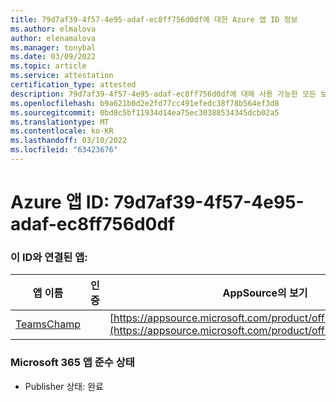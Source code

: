 ```yaml
---
title: 79d7af39-4f57-4e95-adaf-ec8ff756d0df에 대한 Azure 앱 ID 정보
ms.author: elmalova
author: elenamalova
ms.manager: tonybal
ms.date: 03/09/2022
ms.topic: article
ms.service: attestation
certification_type: attested
description: 79d7af39-4f57-4e95-adaf-ec8ff756d0df에 대해 사용 가능한 모든 보안 및 규정 준수 정보입니다.
ms.openlocfilehash: b9a621b0d2e2fd77cc491efedc38f78b564ef3d8
ms.sourcegitcommit: 0bd8c5bf11934d14ea75ec30388534345dcb02a5
ms.translationtype: MT
ms.contentlocale: ko-KR
ms.lasthandoff: 03/10/2022
ms.locfileid: "63423676"
---
```

# <a name="azure-app-id-79d7af39-4f57-4e95-adaf-ec8ff756d0df"></a>Azure 앱 ID: 79d7af39-4f57-4e95-adaf-ec8ff756d0df


### <a name="apps-associated-with-this-id"></a>이 ID와 연결된 앱:
| **앱 이름** | **인증** | **AppSource의 보기** |
|--------------|---------------|-----------------------|
| [TeamsChamp](https://docs.microsoft.com/microsoft-365-app-certification/forward/WA200001487) |  | [https://appsource.microsoft.com/product/office/WA200001487](https://appsource.microsoft.com/product/office/WA200001487) |

### <a name="microsoft-365-app-compliance-status"></a>Microsoft 365 앱 준수 상태
- Publisher 상태: 완료
